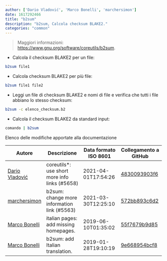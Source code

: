 ```yaml
---
author: ['Dario Vladović', 'Marco Bonelli', 'marchersimon']
date: 1617292466
title: "b2sum"
description: "b2sum, Calcola checksum BLAKE2."
categories: "common"
---
```

> Maggiori informazioni: <https://www.gnu.org/software/coreutils/b2sum>.

- Calcola il checksum BLAKE2 per un file:

```bash
b2sum file1
```

- Calcola checksum BLAKE2 per più file:

```bash
b2sum file1 file2
```

- Leggi un file di checksum BLAKE2 e nomi di file e verifica che tutti i file abbiano lo stesso checksum:

```bash
b2sum -c elenco_checksum.b2
```

- Calcola il checksum BLAKE2 da standard input:

```bash
comando | b2sum
```
Elenco delle modifiche apportate alla documentazione


Autore | Descrizione | Data formato ISO 8601 | Collegamento a GitHub
------|-----|-----|-----
[Dario Vladović](mailto:d.vladimyr@gmail.com) | coreutils*: use short more info links (#5658) | 2021-04-01T17:54:26 | [4830093903f6](https://github.com/tldr-pages/tldr/commit/4830093903f66ccf3ebbc2ecf477286e45edac59)
[marchersimon](mailto:50295997+marchersimon@users.noreply.github.com) | b2sum: change more information link (#5563) | 2021-03-30T12:25:10 | [572bb893c6d2](https://github.com/tldr-pages/tldr/commit/572bb893c6d23a07c13c09b6dd61a954a1950381)
[Marco Bonelli](mailto:marco@mebeim.net) | italian pages: add missing homepages. | 2019-06-10T01:35:02 | [55f7679b9d85](https://github.com/tldr-pages/tldr/commit/55f7679b9d85480f6c81738bd32c7901a1db36fe)
[Marco Bonelli](mailto:mb5.marcob@gmail.com) | b2sum: add Italian translation. | 2019-01-28T19:10:19 | [9e668954bcf8](https://github.com/tldr-pages/tldr/commit/9e668954bcf81c436a8722844bc1992b06247541)

